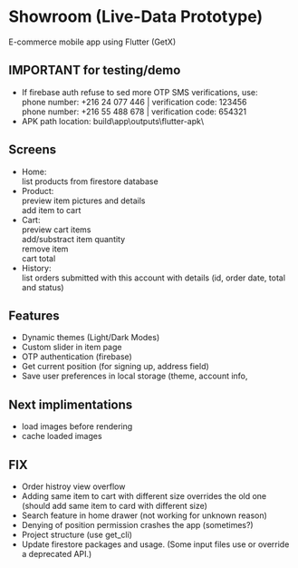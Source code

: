 # Showroom (Live-Data Prototype)
E-commerce mobile app using Flutter (GetX)

## IMPORTANT for testing/demo
- If firebase auth refuse to sed more OTP SMS verifications, use: <br>
phone number: +216 24 077 446 | verification code: 123456<br>
phone number: +216 55 488 678	| verification code: 654321<br>
- APK path location: build\app\outputs\flutter-apk\

## Screens
- Home: <br>
list products from firestore database<br>
- Product: <br>
preview item pictures and details<br>
add item to cart<br>
- Cart: <br>
preview cart items<br>
add/substract item quantity<br>
remove item<br>
cart total<br>
- History:<br>
list orders submitted with this account with details (id, order date, total and status)<br>

## Features
- Dynamic themes (Light/Dark Modes)<br>
- Custom slider in item page<br>
- OTP authentication (firebase)<br>
- Get current position (for signing up, address field)<br>
- Save user preferences in local storage (theme, account info, 

## Next implimentations
- load images before rendering
- cache loaded images 

## FIX
- Order histroy view overflow <br>
- Adding same item to cart with different size overrides the old one (should add same item to card with different size)<br>
- Search feature in home drawer (not working for unknown reason)<br>
- Denying of position permission crashes the app (sometimes?)<br>
- Project structure (use get_cli)<br>
- Update firestore packages and usage. (Some input files use or override a deprecated API.)
